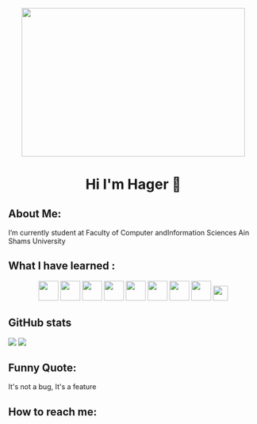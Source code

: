 <p align="center">
<img src="https://media.giphy.com/media/L1R1tvI9svkIWwpVYr/giphy.gif" width="450" height="300" />
</p>
<h1 align="center"> Hi I'm Hager 👋</h1>

## About Me:                                                                   
I’m currently student at Faculty of Computer andInformation Sciences Ain Shams University



## What I have learned :

<p align="center">
<div align="center">
  
<img height="40" src="https://media.giphy.com/media/XAxylRMCdpbEWUAvr8/giphy.gif">
<img height="40" src="https://media.giphy.com/media/LMt9638dO8dftAjtco/giphy.gif">
<img height="40" src="https://media.giphy.com/media/fsEaZldNC8A1PJ3mwp/giphy.gif"> 
<img height="40" src="https://media.giphy.com/media/a7Ik5hjrFQuxiPKFZO/giphy.gif"> 
<img height="40" src="https://media.giphy.com/media/ln7z2eWriiQAllfVcn/giphy.gif"> 
<img height="40" src="https://user-images.githubusercontent.com/92521186/176697452-45bea0cb-54cd-49fc-86f7-811b1ae94201.jpg">
<img height="40" src="https://user-images.githubusercontent.com/92521186/176696414-01c7fc37-636a-4bf4-82ec-100ec0c43b57.png">
<img height="40" src="https://user-images.githubusercontent.com/92521186/176698196-1a30627e-3d4e-4ac9-9291-cff1eca81538.png">
<img height="30" src="https://media.giphy.com/media/kH1DBkPNyZPOk0BxrM/giphy.gif">
</div>
</p>






## GitHub stats

<img src="https://github-readme-stats.vercel.app/api?username=hagerkhaledabdelmonem&show_icons=true&theme=dracula">

<img src="https://github-readme-stats.vercel.app/api/top-langs/?username=hagerkhaledabdelmonem&count_private=true&theme=dracula">


## Funny Quote: 
It's not a bug, It's a feature

## How to reach me: 

